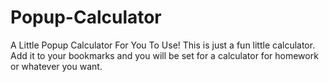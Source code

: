# Popup-Calculator
A Little Popup Calculator For You To Use!
This is just a fun little calculator. Add it to your bookmarks and you will be set for a calculator for homework or whatever you want.
